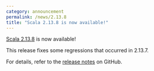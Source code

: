 ```yaml
---
category: announcement
permalink: /news/2.13.8
title: "Scala 2.13.8 is now available!"
---
```

[Scala 2.13.8](https://github.com/scala/scala/releases/tag/v2.13.8) is now available!

This release fixes some regressions that occurred in 2.13.7.

For details, refer to the [release notes](https://github.com/scala/scala/releases/tag/v2.13.8) on GitHub.
